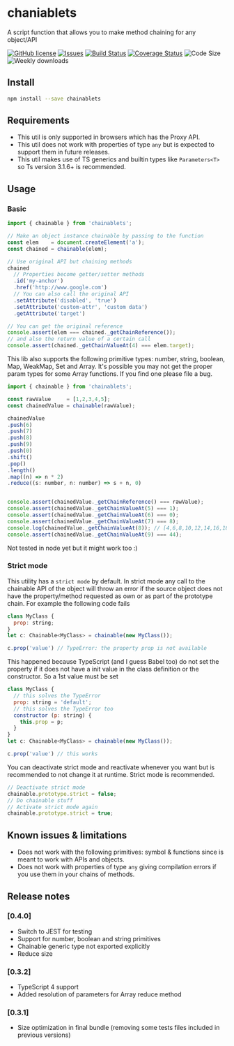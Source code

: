 # chaniablets

A script function that allows you to make method chaining for any object/API

[![GitHub license](https://img.shields.io/npm/l/chainablets.svg)](https://github.com/david-luna/chainable/blob/master/README.md)
[![Issues](https://img.shields.io/github/issues/david-luna/chainable.svg)](https://github.com/david-luna/chainable/issues)
[![Build Status](https://travis-ci.org/david-luna/chainable.svg?branch=master)](https://travis-ci.org/david-luna/chainable)
[![Coverage Status](https://coveralls.io/repos/github/david-luna/chainable/badge.svg)](https://coveralls.io/github/david-luna/chainable)
![Code Size](https://img.shields.io/bundlephobia/minzip/chainablets.svg)
![Weekly downloads](https://img.shields.io/npm/dw/chainablets.svg)

## Install

```bash
npm install --save chainablets
```

## Requirements

- This util is only supported in browsers which has the Proxy API.
- This util does not work with properties of type `any` but is expected to support them in future releases.
- This util makes use of TS generics and builtin types like `Parameters<T>` so Ts version 3.1.6+ is recommended.

## Usage

### Basic

```javascript
import { chainable } from 'chainablets';

// Make an object instance chainable by passing to the function
const elem    = document.createElement('a');
const chained = chainable(elem);

// Use original API but chaining methods
chained
  // Properties become getter/setter methods
  .id('my-anchor')
  .href('http://www.google.com')
  // You can also call the original API
  .setAttribute('disabled', 'true')
  .setAttribute('custom-attr', 'custom data')
  .getAttribute('target')

// You can get the original reference
console.assert(elem === chained._getChainReference());
// and also the return value of a certain call
console.assert(chained._getChainValueAt(4) === elem.target);
```

This lib also supports the following primitive types: number, string, boolean, Map, WeakMap, Set and Array. It's possible you may not get the proper param types for some Array functions. If you find one please file a bug.

```javascript
import { chainable } from 'chainablets';

const rawValue     = [1,2,3,4,5];
const chainedValue = chainable(rawValue);

chainedValue
.push(6)
.push(7)
.push(8)
.push(9)
.push(0)
.shift()
.pop()
.length()
.map((n) => n * 2)
.reduce((s: number, n: number) => s + n, 0)


console.assert(chainedValue._getChainReference() === rawValue);
console.assert(chainedValue._getChainValueAt(5) === 1);
console.assert(chainedValue._getChainValueAt(6) === 0);
console.assert(chainedValue._getChainValueAt(7) === 8);
console.log(chainedValue._getChainValueAt(8)); // [4,6,8,10,12,14,16,18]
console.assert(chainedValue._getChainValueAt(9) === 44);
```

Not tested in node yet but it might work too :)

### Strict mode

This utility has a `strict mode` by default. In strict mode any call to the chainable API of the object will throw an error if the source object does not have the property/method requested as own or as part of the prototype chain. For example the following code fails

```javascript
class MyClass {
  prop: string;
}
let c: Chainable<MyClass> = chainable(new MyClass());

c.prop('value') // TypeError: the property prop is not available
```

This happened because TypeScript (and I guess Babel too) do not set the property if it does not have a init value in the class definition or the constructor. So a 1st value must be set

```javascript
class MyClass {
  // this solves the TypeError
  prop: string = 'default';
  // this solves the TypeError too
  constructor (p: string) {
    this.prop = p;
  }
}
let c: Chainable<MyClass> = chainable(new MyClass());

c.prop('value') // this works
```

You can deactivate strict mode and reactivate whenever you want but is recommended to not change it at runtime. Strict mode is recommended.

```javascript
// Deactivate strict mode
chainable.prototype.strict = false;
// Do chainable stuff
// Activate strict mode again
chainable.prototype.strict = true;
```

## Known issues & limitations

- Does not work with the following primitives: symbol & functions since is meant to work with APIs and objects.
- Does not work with properties of type `any` giving compilation errors if you use them in your chains of methods.

## Release notes

### [0.4.0]

* Switch to JEST for testing
* Support for number, boolean and string primitives
* Chainable<T> generic type not exported explicitly
* Reduce size


### [0.3.2]

* TypeScript 4 support
* Added resolution of parameters for Array reduce method

### [0.3.1]

* Size optimization in final bundle (removing some tests files included in previous versions)
